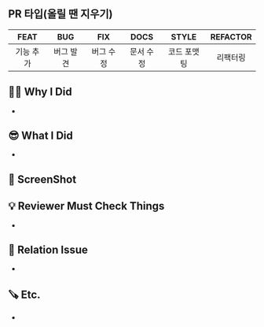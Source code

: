 ## PR 타입(올릴 땐 지우기)

|FEAT|BUG|FIX|DOCS|STYLE|REFACTOR|
|:---:|:---:|:---:|:---:|:---:|:---:|
|기능 추가|버그 발견|버그 수정|문서 수정|코드 포맷팅|리팩터링|

## 😶‍🌫️ Why I Did

-

## 😎 What I Did

-

## 📸 ScreenShot


## 💡 Reviewer Must Check Things

-

## 🎯 Relation Issue

-

## 🪚 Etc.

-
